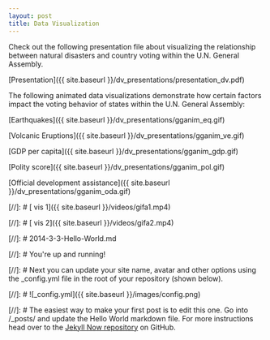 ```yaml
---
layout: post
title: Data Visualization
---
```

Check out the following presentation file about visualizing the relationship between natural disasters and country voting within the U.N. General Assembly.

[Presentation]({{ site.baseurl }}/dv_presentations/presentation_dv.pdf)

The following animated data visualizations demonstrate how certain factors impact the voting behavior of states within the U.N. General Assembly:

[Earthquakes]({{ site.baseurl }}/dv_presentations/gganim_eq.gif)

[Volcanic Eruptions]({{ site.baseurl }}/dv_presentations/gganim_ve.gif)

[GDP per capita]({{ site.baseurl }}/dv_presentations/gganim_gdp.gif)

[Polity score]({{ site.baseurl }}/dv_presentations/gganim_pol.gif)

[Official development assistance]({{ site.baseurl }}/dv_presentations/gganim_oda.gif)

[//]: # [ vis 1]({{ site.baseurl }}/videos/gifa1.mp4)

[//]: # [ vis 2]({{ site.baseurl }}/videos/gifa2.mp4)

[//]: # 2014-3-3-Hello-World.md

[//]: # You're up and running!

[//]: # Next you can update your site name, avatar and other options using the _config.yml file in the root of your repository (shown below).

[//]: # ![_config.yml]({{ site.baseurl }}/images/config.png)

[//]: # The easiest way to make your first post is to edit this one. Go into /_posts/ and update the Hello World markdown file. For more instructions head over to the [Jekyll Now repository](https://github.com/barryclark/jekyll-now) on GitHub.
